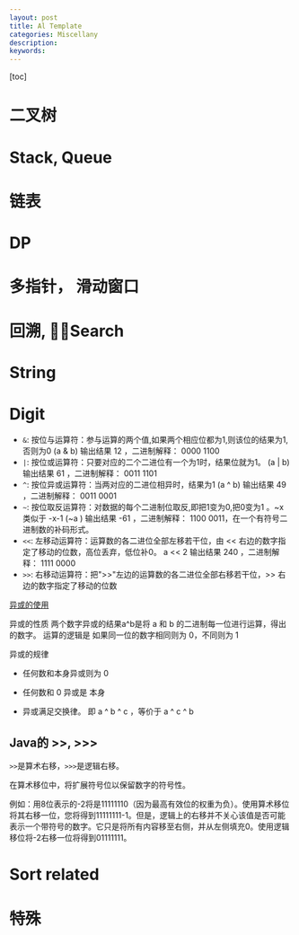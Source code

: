 ```yaml
---
layout: post
title: Al Template
categories: Miscellany
description: 
keywords: 
---
```

[toc]

# 二叉树



# Stack, Queue



# 链表


# DP



# 多指针， 滑动窗口




# 回溯, Search




# String


# Digit
- `&`:	按位与运算符：参与运算的两个值,如果两个相应位都为1,则该位的结果为1,否则为0	(a & b) 输出结果 12 ，二进制解释： 0000 1100
- `|`:	按位或运算符：只要对应的二个二进位有一个为1时，结果位就为1。	(a | b) 输出结果 61 ，二进制解释： 0011 1101
- `^`:	按位异或运算符：当两对应的二进位相异时，结果为1	(a ^ b) 输出结果 49 ，二进制解释： 0011 0001
- `~`:	按位取反运算符：对数据的每个二进制位取反,即把1变为0,把0变为1 。~x 类似于 -x-1	(~a ) 输出结果 -61 ，二进制解释： 1100 0011，在一个有符号二进制数的补码形式。
- `<<`:	左移动运算符：运算数的各二进位全部左移若干位，由 << 右边的数字指定了移动的位数，高位丢弃，低位补0。	a << 2 输出结果 240 ，二进制解释： 1111 0000
- `>>`:	右移动运算符：把">>"左边的运算数的各二进位全部右移若干位，>> 右边的数字指定了移动的位数

[异或的使用](https://leetcode-cn.com/problems/shu-zu-zhong-shu-zi-chu-xian-de-ci-shu-lcof/solution/zhi-chu-xian-yi-ci-de-shu-xi-lie-wei-yun-suan-by-a/)

异或的性质
两个数字异或的结果a^b是将 a 和 b 的二进制每一位进行运算，得出的数字。 运算的逻辑是
如果同一位的数字相同则为 0，不同则为 1

异或的规律

- 任何数和本身异或则为 0

- 任何数和 0 异或是 本身

- 异或满足交换律。 即 a ^ b ^ c ，等价于 a ^ c ^ b

## Java的 >>, >>>
`>>`是算术右移，`>>>`是逻辑右移。

在算术移位中，将扩展符号位以保留数字的符号性。

例如：用8位表示的-2将是11111110（因为最高有效位的权重为负）。使用算术移位将其右移一位，您将得到11111111-1。但是，逻辑上的右移并不关心该值是否可能表示一个带符号的数字。它只是将所有内容移至右侧，并从左侧填充0。使用逻辑移位将-2右移一位将得到01111111。  




# Sort related


# 特殊
